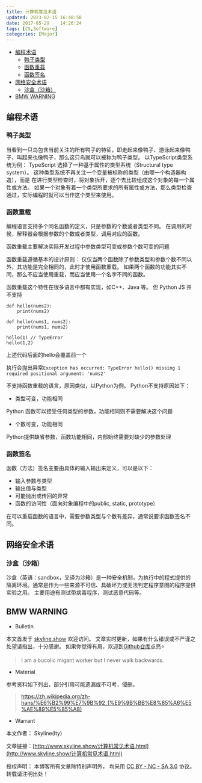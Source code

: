```yaml
---
title: 计算机常见术语
updated: 2023-02-15	16:48:58
date: 2017-05-29	14:26:24
tags: [CS,Software]
categories: [Major]
---
```

            
            

<!-- @import "[TOC]" {cmd="toc" depthFrom=1 depthTo=6 orderedList=false} -->

<!-- code_chunk_output -->

  - [编程术语](#编程术语)
    - [鸭子类型](#鸭子类型)
    - [函数重载](#函数重载)
    - [函数签名](#函数签名)
  - [网络安全术语](#网络安全术语)
    - [沙盒（沙箱）](#沙盒沙箱)
  - [BMW WARNING](#bmw-warning)

<!-- /code_chunk_output -->

## 编程术语
### 鸭子类型

当看到一只鸟包含当前关注的所有鸭子的特征，即走起来像鸭子、游泳起来像鸭子、叫起来也像鸭子，那么这只鸟就可以被称为鸭子类型。
以TypeScript类型系统为例：
TypeScript 选择了一种基于属性的类型系统（Structural type system）。
这种类型系统不再关注一个变量被标称的类型（由哪一个构造器构造），而是 在进行类型检查时，将对象拆开，逐个去比较组成这个对象的每一个属性或方法。
如果一个对象有着一个类型所要求的所有属性或方法，那么类型检查通过，实际编程时就可以当作这个类型来使用。
### 函数重载
<!--more-->

编程语言支持多个同名函数的定义，只是参数的个数或者类型不同。
在调用的时候，解释器会根据参数的个数或者类型，调用对应的函数。

函数重载主要解决实际开发过程中参数类型可变或参数个数可变的问题

函数重载遵循基本的设计原则：
仅仅当两个函数除了参数类型和参数个数不同以外，其功能是完全相同的，此时才使用函数重载。
如果两个函数的功能其实不同，那么不应当使用重载，而应当使用一个名字不同的函数。

函数重载这个特性在很多语言中都有实现，如C++、Java 等。
但 Python JS 并不支持

```py3
def hello(nums2):
    print(nums2)

def hello(nums1, nums2):
    print(nums1, nums2)

hello(1) // TypeError
hello(1,2)
```

上述代码后面的hello会覆盖前一个

执行会抛出异常`Exception has occurred: TypeError hello() missing 1 required positional argument: 'nums2'`

不支持函数重载的语言，原因类似，以Python为例。
Python不支持原因如下：

- 类型可变，功能相同
    
Python 函数可以接受任何类型的参数，功能相同则不需要解决这个问题
    
- 个数可变，功能相同
    
Python提供缺省参数，函数功能相同，内部始终需要对缺少的参数处理
    


### 函数签名

函数（方法）签名主要由具体的输入输出来定义，可以是以下：

- 输入参数与类型
- 输出值与类型
- 可能抛出或传回的异常
- 函数的访问性（面向对象编程中的public, static, prototype）

在可以重载函数的语言中，需要参数类型与个数有差异，通常说要求函数签名不同。


## 网络安全术语
### 沙盒（沙箱）
沙盒（英语：sandbox，又译为沙箱）是一种安全机制，为执行中的程式提供的隔离环境。通常是作为一些来源不可信、具破坏力或无法判定程序意图的程序提供实验之用。
主要用途有测试带病毒程序，测试恶意代码等。
​
## BMW WARNING

- Bulletin

本文首发于 [skyline.show](http://www.skyline.show) 欢迎访问。
文章实时更新，如果有什么错误或不严谨之处望请指出，十分感谢。
如果你觉得有用，欢迎到[Github仓库](https://github.com/skylinety/Blog)点亮⭐️


> I am a bucolic migant worker but I never walk backwards.

- Material

参考资料如下列出，部分引用可能遗漏或不可考，侵删。

>  https://zh.wikipedia.org/zh-hans/%E6%B2%99%E7%9B%92_(%E9%9B%BB%E8%85%A6%E5%AE%89%E5%85%A8)​

- Warrant

本文作者： Skyline(lty)

文章链接：[http://www.skyline.show/计算机常见术语.html](http://www.skyline.show/计算机常见术语.html)

授权声明： 本博客所有文章除特别声明外， 均采用 [CC BY - NC - SA 3.0](https://creativecommons.org/licenses/by-nc-sa/3.0/deed.zh) 协议。 转载请注明出处！
